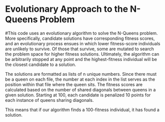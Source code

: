 # Evolutionary Approach to the N-Queens Problem

#This code uses an evolutionary algorithm to solve the N-Queens problem. More specifically, candidate solutions have corresponding fitness scores, and an evolutionary process ensues in which lower fitness-score individuals are unlikely to survive. Of those that survive, some are mutated to search the problem space for higher fitness solutions. Ultimately, the 
algorithm can be arbitrarily stopped at any point and the highest-fitness individual will be the closest candidate to a solution. 

The solutions are formatted as lists of n unique numbers. Since there must be a queen on each file, the number at each index in the list serves as the position within that file where the queen sits. The fitness scores are calculated based on the number of shared diagonals between queens in a given solution. Starting at 100, each candidate is penalized 10 points for each instance of queens sharing diagonals. 

This means that if our algorithm finds a 100-fitness individual, it has found a solution.
